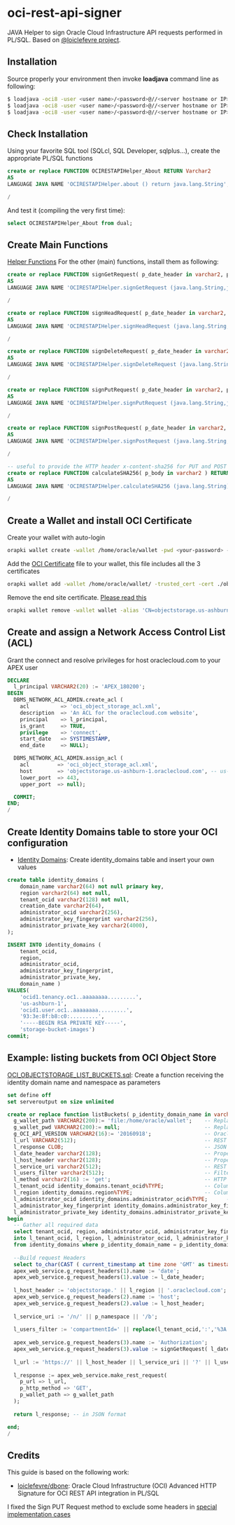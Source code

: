 # oci-rest-api-signer
JAVA Helper to sign Oracle Cloud Infrastructure API requests performed in PL/SQL. Based on [@loiclefevre project](https://github.com/loiclefevre/dbone/tree/master/oci-rest-api-signer "@loiclefevre project").

## Installation
Source properly your environment then invoke **loadjava** command line as following:
```Bash
$ loadjava -oci8 -user <user name>/<password>@//<server hostname or IP>:<port 1521?>/<database service name> -verbose tomitribe-http-signatures-1.0.jar
$ loadjava -oci8 -user <user name>/<password>@//<server hostname or IP>:<port 1521?>/<database service name> -verbose guava-23.0.jar
$ loadjava -oci8 -user <user name>/<password>@//<server hostname or IP>:<port 1521?>/<database service name> -verbose OCIRESTAPIHelper.java
```

## Check Installation
Using your favorite SQL tool (SQLcl, SQL Developer, sqlplus...), create the appropriate PL/SQL functions
```SQL
create or replace FUNCTION OCIRESTAPIHelper_About RETURN Varchar2
AS
LANGUAGE JAVA NAME 'OCIRESTAPIHelper.about () return java.lang.String';

/
```

And test it (compiling the very first time):
```SQL
select OCIRESTAPIHelper_About from dual;
```

## Create Main Functions
[Helper Functions](./create_plsql_functions.sql "Helper Functions") For the other (main) functions, install them as following:
```SQL
create or replace FUNCTION signGetRequest( p_date_header in varchar2, p_path in varchar2, p_host_header in varchar2, p_compartment_ocid in varchar2, p_administrator_ocid in varchar2, p_administrator_key_fingerprint in varchar2, p_administrator_private_key in varchar2) RETURN Varchar2
AS
LANGUAGE JAVA NAME 'OCIRESTAPIHelper.signGetRequest (java.lang.String,java.lang.String,java.lang.String,java.lang.String,java.lang.String,java.lang.String,java.lang.String) return java.lang.String';

/

create or replace FUNCTION signHeadRequest( p_date_header in varchar2, p_path in varchar2, p_host_header in varchar2, p_compartment_ocid in varchar2, p_administrator_ocid in varchar2, p_administrator_key_fingerprint in varchar2, p_administrator_private_key in varchar2) RETURN Varchar2
AS
LANGUAGE JAVA NAME 'OCIRESTAPIHelper.signHeadRequest (java.lang.String,java.lang.String,java.lang.String,java.lang.String,java.lang.String,java.lang.String,java.lang.String) return java.lang.String';

/

create or replace FUNCTION signDeleteRequest( p_date_header in varchar2, p_path in varchar2, p_host_header in varchar2, p_compartment_ocid in varchar2, p_administrator_ocid in varchar2, p_administrator_key_fingerprint in varchar2, p_administrator_private_key in varchar2) RETURN Varchar2
AS
LANGUAGE JAVA NAME 'OCIRESTAPIHelper.signDeleteRequest (java.lang.String,java.lang.String,java.lang.String,java.lang.String,java.lang.String,java.lang.String,java.lang.String) return java.lang.String';

/

create or replace FUNCTION signPutRequest( p_date_header in varchar2, p_path in varchar2, p_host_header in varchar2, p_body in varchar2, p_compartment_ocid in varchar2, p_administrator_ocid in varchar2, p_administrator_key_fingerprint in varchar2, p_administrator_private_key in varchar2, p_is_special in boolean) RETURN Varchar2
AS
LANGUAGE JAVA NAME 'OCIRESTAPIHelper.signPutRequest (java.lang.String,java.lang.String,java.lang.String,java.lang.String,java.lang.String,java.lang.String,java.lang.String,java.lang.String, boolean) return java.lang.String';

/

create or replace FUNCTION signPostRequest( p_date_header in varchar2, p_path in varchar2, p_host_header in varchar2, p_body in varchar2, p_compartment_ocid in varchar2, p_administrator_ocid in varchar2, p_administrator_key_fingerprint in varchar2, p_administrator_private_key in varchar2, p_is_special in boolean) RETURN Varchar2
AS
LANGUAGE JAVA NAME 'OCIRESTAPIHelper.signPostRequest (java.lang.String,java.lang.String,java.lang.String,java.lang.String,java.lang.String,java.lang.String,java.lang.String,java.lang.String, boolean) return java.lang.String';

/

-- useful to provide the HTTP header x-content-sha256 for PUT and POST methods
create or replace FUNCTION calculateSHA256( p_body in varchar2 ) RETURN Varchar2
AS
LANGUAGE JAVA NAME 'OCIRESTAPIHelper.calculateSHA256 (java.lang.String) return java.lang.String';

/
```

## Create a Wallet and install OCI Certificate
Create your wallet with auto-login
```bash
orapki wallet create -wallet /home/oracle/wallet -pwd <your-password> -auto_login
```

Add the [OCI Certificate](./objectstorage_us-ashburn-1_oraclecloud_com.p7b "OCI Certificate") file to your wallet, this file includes all the 3 certificates
```bash
orapki wallet add -wallet /home/oracle/wallet/ -trusted_cert -cert ./objectstorage_us-ashburn-1_oraclecloud_com.p7b -pwd <your-password>
```

Remove the end site certificate. [Please read this](https://stackoverflow.com/a/19527985 "Please read this")
```bash
orapki wallet remove -wallet wallet -alias 'CN=objectstorage.us-ashburn-1.oraclecloud.com' -trusted_cert
```

## Create and assign a Network Access Control List (ACL)
Grant the connect and resolve privileges for host oraclecloud.com to your APEX user
```SQL
DECLARE
  l_principal VARCHAR2(20) := 'APEX_180200';
BEGIN
  DBMS_NETWORK_ACL_ADMIN.create_acl (
    acl          => 'oci_object_storage_acl.xml',
    description  => 'An ACL for the oraclecloud.com website',
    principal    => l_principal,
    is_grant     => TRUE,
    privilege    => 'connect',
    start_date   => SYSTIMESTAMP,
    end_date     => NULL);

  DBMS_NETWORK_ACL_ADMIN.assign_acl (
    acl         => 'oci_object_storage_acl.xml',
    host        => 'objectstorage.us-ashburn-1.oraclecloud.com', -- us-ashburn-1 REGION
    lower_port  => 443,
    upper_port  => null);

  COMMIT;
END;
/
```

## Create Identity Domains table to store your OCI configuration
- [Identity Domains](./OCI_IDENTITY_DOMAINS.sql "Identity Domains"): Create identity_domains table and insert your own values
```SQL
create table identity_domains (
    domain_name varchar2(64) not null primary key,
    region varchar2(64) not null,
    tenant_ocid varchar2(128) not null,
    creation_date varchar2(64),
    administrator_ocid varchar2(256),
    administrator_key_fingerprint varchar2(256),
    administrator_private_key varchar2(4000),
);
```
```SQL
INSERT INTO identity_domains (
    tenant_ocid,
    region,
    administrator_ocid,
    administrator_key_fingerprint,
    administrator_private_key,
    domain_name )
VALUES(
    'ocid1.tenancy.oc1..aaaaaaaa.........',
    'us-ashburn-1',
    'ocid1.user.oc1..aaaaaaaa.........',
    '93:3e:8f:b8:c0:.........',
    '-----BEGIN RSA PRIVATE KEY-----',
    'storage-bucket-images')
commit;
```

## Example: listing buckets from OCI Object Store
[OCI_OBJECTSTORAGE_LIST_BUCKETS.sql](./OCI_OBJECTSTORAGE_LIST_BUCKETS.sql "OCI_OBJECTSTORAGE_LIST_BUCKETS.sql"): Create a function receiving the identity domain name and namespace as parameters
```SQL
set define off
set serveroutput on size unlimited

create or replace function listBuckets( p_identity_domain_name in varchar2, p_namespace in varchar2 ) return CLOB is
  g_wallet_path VARCHAR2(200):= 'file:/home/oracle/wallet';    -- Replace with DB Wallet location
  g_wallet_pwd VARCHAR2(200):= null;                           -- Replace with DB Wallet location
  g_OCI_API_VERSION VARCHAR2(16):= '20160918';                 -- Oracle Cloud Infrastructure API version
  l_url VARCHAR2(512);                                         -- REST API endpoint URL
  l_response CLOB;                                             -- JSON Response (i.e. the list of users)
  l_date_header varchar2(128);                                 -- Properly formatted HTTP date header
  l_host_header varchar2(128);                                 -- Properly formatted HTTP host header
  l_service_uri varchar2(512);                                 -- REST API endpoint URI
  l_users_filter varchar2(512);                                -- Filter used in the request
  l_method varchar2(16) := 'get';                              -- HTTP GET method     
  l_tenant_ocid identity_domains.tenant_ocid%TYPE;             -- Column containing the Identity Domain Tenant OCID
  l_region identity_domains.region%TYPE;                       -- Column containing the Identity Domain Region (us-ashburn-1 etc...)
  l_administrator_ocid identity_domains.administrator_ocid%TYPE;      -- Column containing the Administrator OCID
  l_administrator_key_fingerprint identity_domains.administrator_key_fingerprint%TYPE;     -- Column containing the Administrator key fingerprint
  l_administrator_private_key identity_domains.administrator_private_key%TYPE;             -- Column containing the Administrator private key
begin
  -- Gather all required data
  select tenant_ocid, region, administrator_ocid, administrator_key_fingerprint, administrator_private_key 
  into l_tenant_ocid, l_region, l_administrator_ocid, l_administrator_key_fingerprint, l_administrator_private_key 
  from identity_domains where p_identity_domain_name = p_identity_domain_name;
      
  --Build request Headers
  select to_char(CAST ( current_timestamp at time zone 'GMT' as timestamp with time zone),'Dy, DD Mon YYYY HH24:MI:SS TZR','NLS_DATE_LANGUAGE=''AMERICAN''') into l_date_header from dual;
  apex_web_service.g_request_headers(1).name := 'date';
  apex_web_service.g_request_headers(1).value := l_date_header;
      
  l_host_header := 'objectstorage.' || l_region || '.oraclecloud.com';
  apex_web_service.g_request_headers(2).name := 'host';
  apex_web_service.g_request_headers(2).value := l_host_header;
  
  l_service_uri := '/n/' || p_namespace || '/b';
  
  l_users_filter := 'compartmentId=' || replace(l_tenant_ocid,':','%3A');-- || '&' || 'limit=50';
      
  apex_web_service.g_request_headers(3).name := 'Authorization';
  apex_web_service.g_request_headers(3).value := signGetRequest( l_date_header, l_service_uri || '?' || l_users_filter, l_host_header, l_tenant_ocid, l_administrator_ocid, l_administrator_key_fingerprint, l_administrator_private_key );
      
  l_url := 'https://' || l_host_header || l_service_uri || '?' || l_users_filter;    
      
  l_response := apex_web_service.make_rest_request( 
    p_url => l_url,
    p_http_method => 'GET',
    p_wallet_path => g_wallet_path
  );
      
  return l_response; -- in JSON format

end;
/
```

## Credits
This guide is based on the following work:
- [loiclefevre/dbone](https://github.com/loiclefevre/dbone/tree/master/oci-rest-api-signer): Oracle Cloud Infrastructure (OCI) Advanced HTTP Signature for OCI REST API integration in PL/SQL

I fixed the Sign PUT Request method to exclude some headers in [special implementation cases](https://docs.cloud.oracle.com/iaas/Content/API/Concepts/signingrequests.htm#five)
